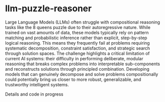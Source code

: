 # llm-puzzle-reasoner

Large Language Models (LLMs) often struggle with compositional reasoning tasks like the 8 queens puzzle due to their autoregressive nature. While trained on vast amounts of data, these models typically rely on pattern matching and probabilistic inference rather than explicit, step-by-step logical reasoning. This means they frequently fail at problems requiring systematic decomposition, constraint satisfaction, and strategic search through solution spaces. The challenge highlights a critical limitation of current AI systems: their difficulty in performing deliberate, modular reasoning that breaks complex problems into interpretable sub-components and reconstructs solutions through principled combination. Developing models that can genuinely decompose and solve problems compositionally could potentially bring us closer to more robust, generalizable, and trustworthy intelligent systems.

Details and code in progress
